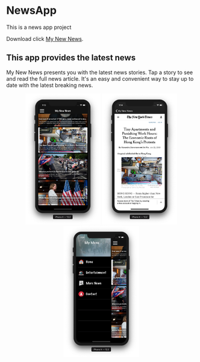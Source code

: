# NewsApp
This is a news app project


Download click [My New News](https://itunes.apple.com/us/app/my-new-news/id1210234219?mt=8).

## This app provides the latest news

My New News presents you with the latest news stories. Tap a story to see and read the full news article. It's an easy and convenient way to stay up to date with the latest breaking news.

<p align="center">
<img src="/images/one.png" width="200"> <img src="/images/two.png" width="200"> <img src="/images/three.png" width="200">
</p>


